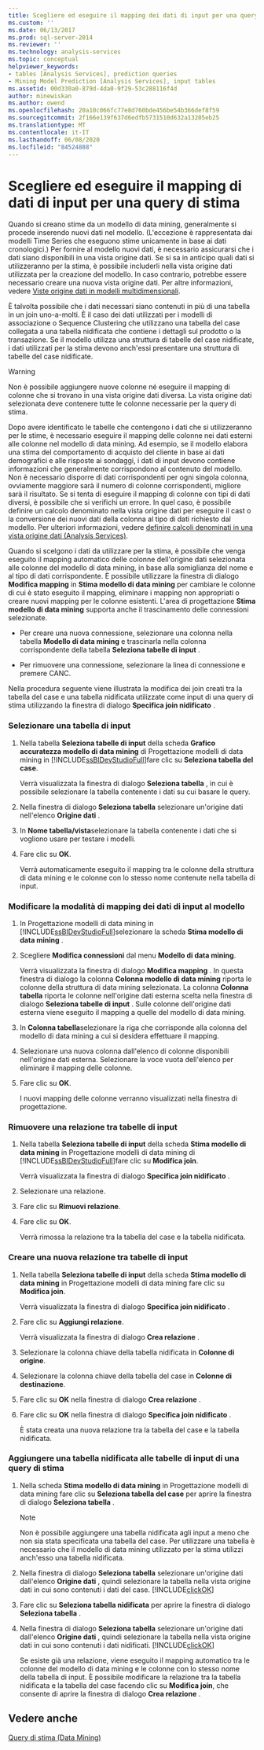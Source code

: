 ```yaml
---
title: Scegliere ed eseguire il mapping dei dati di input per una query di stima | Microsoft Docs
ms.custom: ''
ms.date: 06/13/2017
ms.prod: sql-server-2014
ms.reviewer: ''
ms.technology: analysis-services
ms.topic: conceptual
helpviewer_keywords:
- tables [Analysis Services], prediction queries
- Mining Model Prediction [Analysis Services], input tables
ms.assetid: 00d330a0-879d-4da0-9f29-53c288116f4d
author: minewiskan
ms.author: owend
ms.openlocfilehash: 20a10c066fc77e8d760bde456be54b366def8f59
ms.sourcegitcommit: 2f166e139f637d6edfb5731510d632a13205eb25
ms.translationtype: MT
ms.contentlocale: it-IT
ms.lasthandoff: 06/08/2020
ms.locfileid: "84524888"
---
```

# <a name="choose-and-map-input-data-for-a-prediction-query"></a>Scegliere ed eseguire il mapping di dati di input per una query di stima
  Quando si creano stime da un modello di data mining, generalmente si procede inserendo nuovi dati nel modello. (L'eccezione è rappresentata dai modelli Time Series che eseguono stime unicamente in base ai dati cronologici.) Per fornire al modello nuovi dati, è necessario assicurarsi che i dati siano disponibili in una vista origine dati. Se si sa in anticipo quali dati si utilizzeranno per la stima, è possibile includerli nella vista origine dati utilizzata per la creazione del modello. In caso contrario, potrebbe essere necessario creare una nuova vista origine dati. Per altre informazioni, vedere [Viste origine dati in modelli multidimensionali](../multidimensional-models/data-source-views-in-multidimensional-models.md).  
  
 È talvolta possibile che i dati necessari siano contenuti in più di una tabella in un join uno-a-molti. È il caso dei dati utilizzati per i modelli di associazione o Sequence Clustering che utilizzano una tabella del case collegata a una tabella nidificata che contiene i dettagli sul prodotto o la transazione. Se il modello utilizza una struttura di tabelle del case nidificate, i dati utilizzati per la stima devono anch'essi presentare una struttura di tabelle del case nidificate.  
  
> [!WARNING]  
>  Non è possibile aggiungere nuove colonne né eseguire il mapping di colonne che si trovano in una vista origine dati diversa. La vista origine dati selezionata deve contenere tutte le colonne necessarie per la query di stima.  
  
 Dopo avere identificato le tabelle che contengono i dati che si utilizzeranno per le stime, è necessario eseguire il mapping delle colonne nei dati esterni alle colonne nel modello di data mining. Ad esempio, se il modello elabora una stima del comportamento di acquisto del cliente in base ai dati demografici e alle risposte ai sondaggi, i dati di input devono contiene informazioni che generalmente corrispondono al contenuto del modello. Non è necessario disporre di dati corrispondenti per ogni singola colonna, ovviamente maggiore sarà il numero di colonne corrispondenti, migliore sarà il risultato. Se si tenta di eseguire il mapping di colonne con tipi di dati diversi, è possibile che si verifichi un errore. In quel caso, è possibile definire un calcolo denominato nella vista origine dati per eseguire il cast o la conversione dei nuovi dati della colonna al tipo di dati richiesto dal modello. Per ulteriori informazioni, vedere [definire calcoli denominati in una vista origine dati &#40;Analysis Services&#41;](../multidimensional-models/define-named-calculations-in-a-data-source-view-analysis-services.md).  
  
 Quando si scelgono i dati da utilizzare per la stima, è possibile che venga eseguito il mapping automatico delle colonne dell'origine dati selezionata alle colonne del modello di data mining, in base alla somiglianza del nome e al tipo di dati corrispondente. È possibile utilizzare la finestra di dialogo **Modifica mapping** in **Stima modello di data mining** per cambiare le colonne di cui è stato eseguito il mapping, eliminare i mapping non appropriati o creare nuovi mapping per le colonne esistenti. L'area di progettazione **Stima modello di data mining** supporta anche il trascinamento delle connessioni selezionate.  
  
-   Per creare una nuova connessione, selezionare una colonna nella tabella **Modello di data mining** e trascinarla nella colonna corrispondente della tabella **Seleziona tabelle di input** .  
  
-   Per rimuovere una connessione, selezionare la linea di connessione e premere CANC.  
  
 Nella procedura seguente viene illustrata la modifica dei join creati tra la tabella del case e una tabella nidificata utilizzate come input di una query di stima utilizzando la finestra di dialogo **Specifica join nidificato** .  
  
### <a name="select-an-input-table"></a>Selezionare una tabella di input  
  
1.  Nella tabella **Seleziona tabelle di input** della scheda **Grafico accuratezza modello di data mining** di Progettazione modelli di data mining in [!INCLUDE[ssBIDevStudioFull](../../includes/ssbidevstudiofull-md.md)]fare clic su **Seleziona tabella del case**.  
  
     Verrà visualizzata la finestra di dialogo **Seleziona tabella** , in cui è possibile selezionare la tabella contenente i dati su cui basare le query.  
  
2.  Nella finestra di dialogo **Seleziona tabella** selezionare un'origine dati nell'elenco **Origine dati** .  
  
3.  In **Nome tabella/vista**selezionare la tabella contenente i dati che si vogliono usare per testare i modelli.  
  
4.  Fare clic su **OK**.  
  
     Verrà automaticamente eseguito il mapping tra le colonne della struttura di data mining e le colonne con lo stesso nome contenute nella tabella di input.  
  
### <a name="change-the-way-that-input-data-is-mapped-to-the-model"></a>Modificare la modalità di mapping dei dati di input al modello  
  
1.  In Progettazione modelli di data mining in [!INCLUDE[ssBIDevStudioFull](../../includes/ssbidevstudiofull-md.md)]selezionare la scheda **Stima modello di data mining** .  
  
2.  Scegliere **Modifica connessioni** dal menu **Modello di data mining**.  
  
     Verrà visualizzata la finestra di dialogo **Modifica mapping** . In questa finestra di dialogo la colonna **Colonna modello di data mining** riporta le colonne della struttura di data mining selezionata. La colonna **Colonna tabella** riporta le colonne nell'origine dati esterna scelta nella finestra di dialogo **Seleziona tabelle di input** . Sulle colonne dell'origine dati esterna viene eseguito il mapping a quelle del modello di data mining.  
  
3.  In **Colonna tabella**selezionare la riga che corrisponde alla colonna del modello di data mining a cui si desidera effettuare il mapping.  
  
4.  Selezionare una nuova colonna dall'elenco di colonne disponibili nell'origine dati esterna. Selezionare la voce vuota dell'elenco per eliminare il mapping delle colonne.  
  
5.  Fare clic su **OK**.  
  
     I nuovi mapping delle colonne verranno visualizzati nella finestra di progettazione.  
  
### <a name="remove-a-relationship-between-input-tables"></a>Rimuovere una relazione tra tabelle di input  
  
1.  Nella tabella **Seleziona tabelle di input** della scheda **Stima modello di data mining** in Progettazione modelli di data mining di [!INCLUDE[ssBIDevStudioFull](../../includes/ssbidevstudiofull-md.md)]fare clic su **Modifica join**.  
  
     Verrà visualizzata la finestra di dialogo **Specifica join nidificato** .  
  
2.  Selezionare una relazione.  
  
3.  Fare clic su **Rimuovi relazione**.  
  
4.  Fare clic su **OK**.  
  
     Verrà rimossa la relazione tra la tabella del case e la tabella nidificata.  
  
### <a name="create-a-new-relationship-between-input-tables"></a>Creare una nuova relazione tra tabelle di input  
  
1.  Nella tabella **Seleziona tabelle di input** della scheda **Stima modello di data mining** in Progettazione modelli di data mining fare clic su **Modifica join**.  
  
     Verrà visualizzata la finestra di dialogo **Specifica join nidificato** .  
  
2.  Fare clic su **Aggiungi relazione**.  
  
     Verrà visualizzata la finestra di dialogo **Crea relazione** .  
  
3.  Selezionare la colonna chiave della tabella nidificata in **Colonne di origine**.  
  
4.  Selezionare la colonna chiave della tabella del case in **Colonne di destinazione**.  
  
5.  Fare clic su **OK** nella finestra di dialogo **Crea relazione** .  
  
6.  Fare clic su **OK** nella finestra di dialogo **Specifica join nidificato** .  
  
     È stata creata una nuova relazione tra la tabella del case e la tabella nidificata.  
  
### <a name="add-a-nested-table-to-the-input-tables-of-a-prediction-query"></a>Aggiungere una tabella nidificata alle tabelle di input di una query di stima  
  
1.  Nella scheda **Stima modello di data mining** in Progettazione modelli di data mining fare clic su **Seleziona tabella del case** per aprire la finestra di dialogo **Seleziona tabella** .  
  
    > [!NOTE]  
    >  Non è possibile aggiungere una tabella nidificata agli input a meno che non sia stata specificata una tabella del case. Per utilizzare una tabella è necessario che il modello di data mining utilizzato per la stima utilizzi anch'esso una tabella nidificata.  
  
2.  Nella finestra di dialogo **Seleziona tabella** selezionare un'origine dati dall'elenco **Origine dati** , quindi selezionare la tabella nella vista origine dati in cui sono contenuti i dati del case. [!INCLUDE[clickOK](../../includes/clickok-md.md)]  
  
3.  Fare clic su **Seleziona tabella nidificata** per aprire la finestra di dialogo **Seleziona tabella** .  
  
4.  Nella finestra di dialogo **Seleziona tabella** selezionare un'origine dati dall'elenco **Origine dati** , quindi selezionare la tabella nella vista origine dati in cui sono contenuti i dati nidificati. [!INCLUDE[clickOK](../../includes/clickok-md.md)]  
  
     Se esiste già una relazione, viene eseguito il mapping automatico tra le colonne del modello di data mining e le colonne con lo stesso nome della tabella di input. È possibile modificare la relazione tra la tabella nidificata e la tabella del case facendo clic su **Modifica join**, che consente di aprire la finestra di dialogo **Crea relazione** .  
  
## <a name="see-also"></a>Vedere anche  
 [Query di stima &#40;Data Mining&#41;](prediction-queries-data-mining.md)  
  
  
